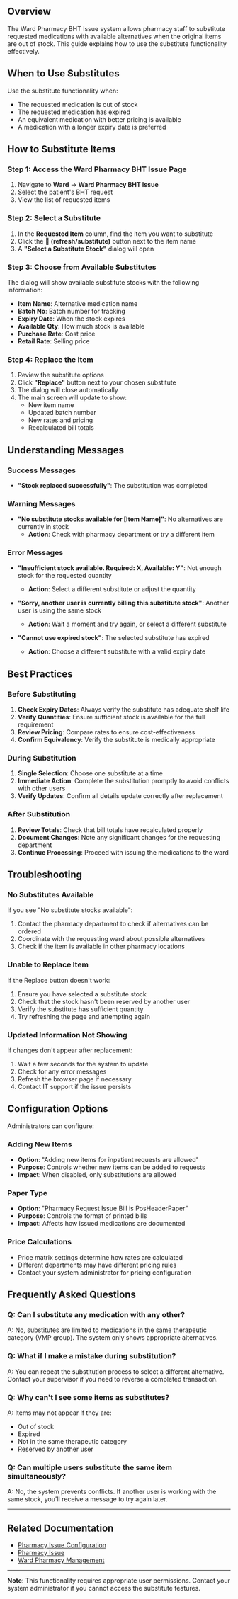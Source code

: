 ## Overview

The Ward Pharmacy BHT Issue system allows pharmacy staff to substitute requested medications with available alternatives when the original items are out of stock. This guide explains how to use the substitute functionality effectively.

## When to Use Substitutes

Use the substitute functionality when:
- The requested medication is out of stock
- The requested medication has expired
- An equivalent medication with better pricing is available
- A medication with a longer expiry date is preferred

## How to Substitute Items

### Step 1: Access the Ward Pharmacy BHT Issue Page
1. Navigate to **Ward** → **Ward Pharmacy BHT Issue**
2. Select the patient's BHT request
3. View the list of requested items

### Step 2: Select a Substitute
1. In the **Requested Item** column, find the item you want to substitute
2. Click the **🔄 (refresh/substitute)** button next to the item name
3. A **"Select a Substitute Stock"** dialog will open

### Step 3: Choose from Available Substitutes
The dialog will show available substitute stocks with the following information:
- **Item Name**: Alternative medication name
- **Batch No**: Batch number for tracking
- **Expiry Date**: When the stock expires
- **Available Qty**: How much stock is available
- **Purchase Rate**: Cost price
- **Retail Rate**: Selling price

### Step 4: Replace the Item
1. Review the substitute options
2. Click **"Replace"** button next to your chosen substitute
3. The dialog will close automatically
4. The main screen will update to show:
   - New item name
   - Updated batch number
   - New rates and pricing
   - Recalculated bill totals

## Understanding Messages

### Success Messages
- **"Stock replaced successfully"**: The substitution was completed

### Warning Messages
- **"No substitute stocks available for [Item Name]"**: No alternatives are currently in stock
  - **Action**: Check with pharmacy department or try a different item

### Error Messages
- **"Insufficient stock available. Required: X, Available: Y"**: Not enough stock for the requested quantity
  - **Action**: Select a different substitute or adjust the quantity

- **"Sorry, another user is currently billing this substitute stock"**: Another user is using the same stock
  - **Action**: Wait a moment and try again, or select a different substitute

- **"Cannot use expired stock"**: The selected substitute has expired
  - **Action**: Choose a different substitute with a valid expiry date

## Best Practices

### Before Substituting
1. **Check Expiry Dates**: Always verify the substitute has adequate shelf life
2. **Verify Quantities**: Ensure sufficient stock is available for the full requirement
3. **Review Pricing**: Compare rates to ensure cost-effectiveness
4. **Confirm Equivalency**: Verify the substitute is medically appropriate

### During Substitution
1. **Single Selection**: Choose one substitute at a time
2. **Immediate Action**: Complete the substitution promptly to avoid conflicts with other users
3. **Verify Updates**: Confirm all details update correctly after replacement

### After Substitution
1. **Review Totals**: Check that bill totals have recalculated properly
2. **Document Changes**: Note any significant changes for the requesting department
3. **Continue Processing**: Proceed with issuing the medications to the ward

## Troubleshooting

### No Substitutes Available
If you see "No substitute stocks available":
1. Contact the pharmacy department to check if alternatives can be ordered
2. Coordinate with the requesting ward about possible alternatives
3. Check if the item is available in other pharmacy locations

### Unable to Replace Item
If the Replace button doesn't work:
1. Ensure you have selected a substitute stock
2. Check that the stock hasn't been reserved by another user
3. Verify the substitute has sufficient quantity
4. Try refreshing the page and attempting again

### Updated Information Not Showing
If changes don't appear after replacement:
1. Wait a few seconds for the system to update
2. Check for any error messages
3. Refresh the browser page if necessary
4. Contact IT support if the issue persists

## Configuration Options

Administrators can configure:

### Adding New Items
- **Option**: "Adding new items for inpatient requests are allowed"
- **Purpose**: Controls whether new items can be added to requests
- **Impact**: When disabled, only substitutions are allowed

### Paper Type
- **Option**: "Pharmacy Request Issue Bill is PosHeaderPaper" 
- **Purpose**: Controls the format of printed bills
- **Impact**: Affects how issued medications are documented

### Price Calculations
- Price matrix settings determine how rates are calculated
- Different departments may have different pricing rules
- Contact your system administrator for pricing configuration

## Frequently Asked Questions

### Q: Can I substitute any medication with any other?
A: No, substitutes are limited to medications in the same therapeutic category (VMP group). The system only shows appropriate alternatives.

### Q: What if I make a mistake during substitution?
A: You can repeat the substitution process to select a different alternative. Contact your supervisor if you need to reverse a completed transaction.

### Q: Why can't I see some items as substitutes?
A: Items may not appear if they are:
- Out of stock
- Expired
- Not in the same therapeutic category
- Reserved by another user

### Q: Can multiple users substitute the same item simultaneously?
A: No, the system prevents conflicts. If another user is working with the same stock, you'll receive a message to try again later.

---

## Related Documentation

- [Pharmacy Issue Configuration](../Pharmacy-Issue-Configuration.md)
- [Pharmacy Issue](../Pharmacy-Issue.md) 
- [Ward Pharmacy Management](Ward-Pharmacy-Management.md)

---

**Note**: This functionality requires appropriate user permissions. Contact your system administrator if you cannot access the substitute features.